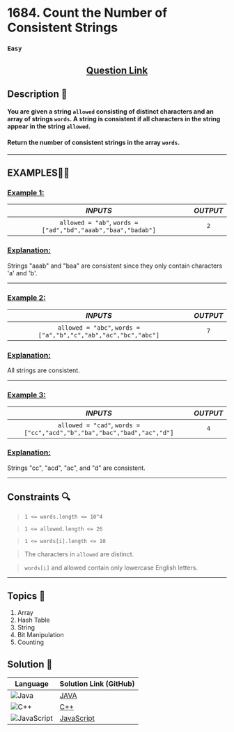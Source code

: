 # 1684. Count the Number of Consistent Strings

### `Easy`


<h2 align="center">
<a href="https://leetcode.com/problems/count-the-number-of-consistent-strings/description/?envType=daily-question&envId=2024-09-12"><strong>Question Link</strong></a>
</h2>


## Description 📑

#### You are given a string `allowed` consisting of distinct characters and an array of strings `words`. A string is consistent if all characters in the string appear in the string `allowed`.

#### Return the number of consistent strings in the array `words`.

---

## **EXAMPLES**💫✨ </br>

<h3>

<ins>**Example 1**:</ins> </br>


| _INPUTS_ | _OUTPUT_ |
| :-----------: | :-----------: |
| `allowed = "ab"`, `words = ["ad","bd","aaab","baa","badab"]` | `2` |

</h3>

<h3>
<ins>Explanation:</ins>
</h3>

Strings "aaab" and "baa" are consistent since they only contain characters 'a' and 'b'.

____
<h3>

<ins>**Example 2**:</ins> </br>

| _INPUTS_ | _OUTPUT_ |
| :-----------: | :-----------: |
| `allowed = "abc"`, `words = ["a","b","c","ab","ac","bc","abc"]` | `7` |

</h3>

<h3>
<ins>Explanation:</ins>
</h3>

All strings are consistent.

___

<h3>

<ins>**Example 3**:</ins> </br>

| _INPUTS_ | _OUTPUT_ |
| :-----------: | :-----------: |
| `allowed = "cad"`, `words = ["cc","acd","b","ba","bac","bad","ac","d"]` | `4` |

</h3>

<h3>
<ins>Explanation:</ins>
</h3>

Strings "cc", "acd", "ac", and "d" are consistent.

___

## Constraints 🔍

> `1 <= words.length <= 10^4`</br>

> `1 <= allowed.length <= 26` <br>

> `1 <= words[i].length <= 10` <br>

> The characters in `allowed` are distinct. <br>

> `words[i]` and allowed contain only lowercase English letters.

___

## Topics 📝

1. Array
2. Hash Table
3. String
4. Bit Manipulation
5. Counting


## Solution 📃

|  Language   |  Solution Link (GitHub) |
| ------------- | ------------- |
|  ![Java](https://img.shields.io/badge/java-%23ED8B00.svg?style=flat&logo=openjdk&logoColor=white)  | [JAVA]() |
|  ![C++](https://img.shields.io/badge/c++-%2300599C.svg?style=plastic&logo=c%2B%2B&logoColor=white)  | [C++]()  |
|  ![JavaScript](https://img.shields.io/badge/javascript-%23323330.svg?style=flat&logo=javascript&logoColor=%23F7DF1E)  | [JavaScript]() |
